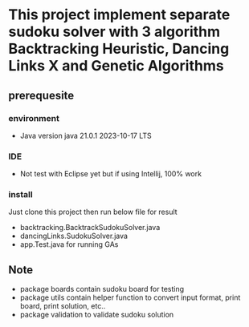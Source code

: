 # This project implement separate sudoku solver with 3 algorithm Backtracking Heuristic, Dancing Links X and Genetic Algorithms
## prerequesite
### environment
- Java version java 21.0.1 2023-10-17 LTS
### IDE
- Not test with Eclipse yet but if using Intellij, 100% work
### install
Just clone this project then run below file for result
- backtracking.BacktrackSudokuSolver.java
- dancingLinks.SudokuSolver.java
- app.Test.java for running GAs
## Note
- package boards contain sudoku board for testing
- package utils contain helper function to convert input format, print board, print solution, etc..
- package validation to validate sudoku solution 
